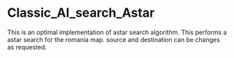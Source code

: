 # Classic_AI_search_Astar
This is an optimal implementation of astar search algorithm.
This performs a astar search for the romania map.
source and destination can be changes as requested.
